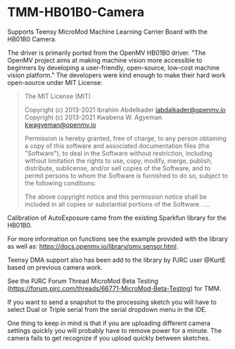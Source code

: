 # TMM-HB01B0-Camera
Supports Teensy MicroMod Machine Learning Carrier Board with the HB01B0 Camera.

The driver is primarily ported from the OpenMV HB01B0 driver. "The OpenMV project aims at making machine vision more accessible to beginners by developing a user-friendly, open-source, low-cost machine vision platform."  The developers were kind enough to make their hard work open-source under MIT License:

>The MIT License (MIT)
>
>Copyright (c) 2013-2021 Ibrahim Abdelkader <iabdalkader@openmv.io>
>Copyright (c) 2013-2021 Kwabena W. Agyeman <kwagyeman@openmv.io>
>
>Permission is hereby granted, free of charge, to any person obtaining a copy
>of this software and associated documentation files (the "Software"), to deal
>in the Software without restriction, including without limitation the rights
>to use, copy, modify, merge, publish, distribute, sublicense, and/or sell
>copies of the Software, and to permit persons to whom the Software is
>furnished to do so, subject to the following conditions:
>
>The above copyright notice and this permission notice shall be included in
>all copies or substantial portions of the Software.
>....
>

Calibration of AutoExposure came from the existing Sparkfun library for the HB01B0.

For more information on functions see the example provided with the library as well as: https://docs.openmv.io/library/omv.sensor.html.

Teensy DMA support also has been add to the library by PJRC user @KurtE based on previous camera work.  

See the PJRC Forum Thread MicroMod Beta Testing (https://forum.pjrc.com/threads/66771-MicroMod-Beta-Testing) for TMM.


If you want to send a snapshot to the processing sketch you will have to select Dual or Triple serial from the serial dropdown menu in the IDE.

One thing to keep in mind is that if you are uploading different camera settings quickly you will probably have to remove power for a minute.  The camera fails to get recognize if you upload quickly between sketches.

